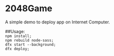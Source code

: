 # 2048Game
A simple demo to deploy app on Internet Computer.

##Usage:    
`npm install;`  
`npm rebuild node-sass;`  
`dfx start --background;`  
`dfx deploy;`  